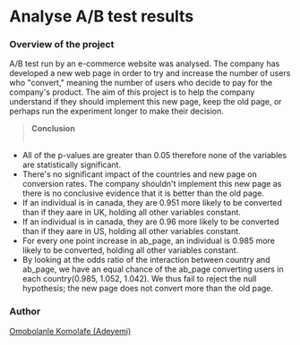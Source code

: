 # Analyse A/B test results

### Overview of the project

 A/B test run by an e-commerce website was analysed. The company has developed a new web page in order to try and increase the number of users who "convert," meaning the number of users who decide to pay for the company's product. The aim of this project is to help the company understand if they should implement this new page, keep the old page, or perhaps run the experiment longer to make their decision.



>**Conclusion** <br><br>
- All of the p-values are greater than 0.05 therefore none of the variables are statistically significant.
- There's no significant impact of the countries and new page on conversion rates. The company shouldn't implement this new page as there is no conclusive evidence that it is better than the old page.
- If an individual is in canada, they are 0.951 more likely to be converted than if they aare in UK, holding all other variables constant.
- If an individual is in canada, they are 0.96 more likely to be converted than if they aare in US, holding all other variables constant.
- For every one point increase in ab_page, an individual is 0.985 more likely to be converted, holding all other variables constant.
- By looking at the odds ratio of the interaction between country and ab_page, we have an equal chance of the ab_page converting users in each country(0.985, 1.052, 1.042). We thus fail to reject the null hypothesis; the new page does not convert more than the old page.



### Author
[Omobolanle Komolafe (Adeyemi)](https://github.com/Bolanle-kani)